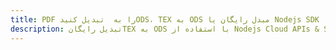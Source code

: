---title: PDF را به  تبدیل کنیدODS، TEX به ODS مبدل رایگان یا Nodejs SDKdescription: تبدیل رایگانTEX به ODS با استفاده از Nodejs Cloud APIs & SDK همچنین اسناد PDF را در Cloud ایجاد، ویرایش و رندر کنید.---